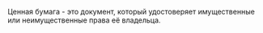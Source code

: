 Ценная бумага - это документ, который удостоверяет имущественные или неимущественные права её владельца.